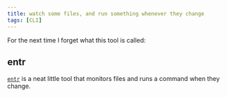 ```yaml
---
title: watch some files, and run something whenever they change
tags: [CLI]
---
```


For the next time I forget what this tool is called:

## entr

[`entr`](http://entrproject.org) is a neat little tool that monitors files and runs a command when they change.
